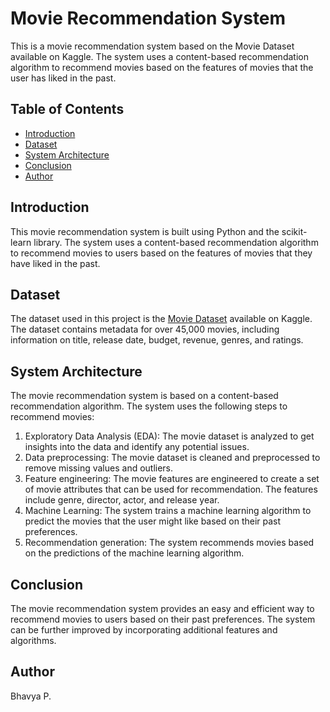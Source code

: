# Movie Recommendation System

This is a movie recommendation system based on the Movie Dataset available on Kaggle. The system uses a content-based recommendation algorithm to recommend movies based on the features of movies that the user has liked in the past.

## Table of Contents

- [Introduction](#introduction)
- [Dataset](#dataset)
- [System Architecture](#system-architecture)
- [Conclusion](#conclusion)
- [Author](#author)

## Introduction

This movie recommendation system is built using Python and the scikit-learn library. The system uses a content-based recommendation algorithm to recommend movies to users based on the features of movies that they have liked in the past.

## Dataset

The dataset used in this project is the [Movie Dataset](https://www.kaggle.com/rounakbanik/the-movies-dataset) available on Kaggle. The dataset contains metadata for over 45,000 movies, including information on title, release date, budget, revenue, genres, and ratings.

## System Architecture

The movie recommendation system is based on a content-based recommendation algorithm. The system uses the following steps to recommend movies:

1. Exploratory Data Analysis (EDA): The movie dataset is analyzed to get insights into the data and identify any potential issues.
2. Data preprocessing: The movie dataset is cleaned and preprocessed to remove missing values and outliers.
3. Feature engineering: The movie features are engineered to create a set of movie attributes that can be used for recommendation. The features include genre, director, actor, and release year.
4. Machine Learning: The system trains a machine learning algorithm to predict the movies that the user might like based on their past preferences.
5. Recommendation generation: The system recommends movies based on the predictions of the machine learning algorithm.

## Conclusion

The movie recommendation system provides an easy and efficient way to recommend movies to users based on their past preferences. The system can be further improved by incorporating additional features and algorithms.

## Author

Bhavya P.

